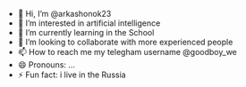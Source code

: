 - 👋 Hi, I’m @arkashonok23
- 👀 I’m interested in artificial intelligence
- 🌱 I’m currently learning in the School
- 💞️ I’m looking to collaborate with more experienced people
- 📫 How to reach me my telegham username @goodboy_we
- 😄 Pronouns: ...
- ⚡ Fun fact: i live in the Russia

<!---
arkashonok23/arkashonok23 is a ✨ special ✨ repository because its `README.md` (this file) appears on your GitHub profile.
You can click the Preview link to take a look at your changes.
--->
